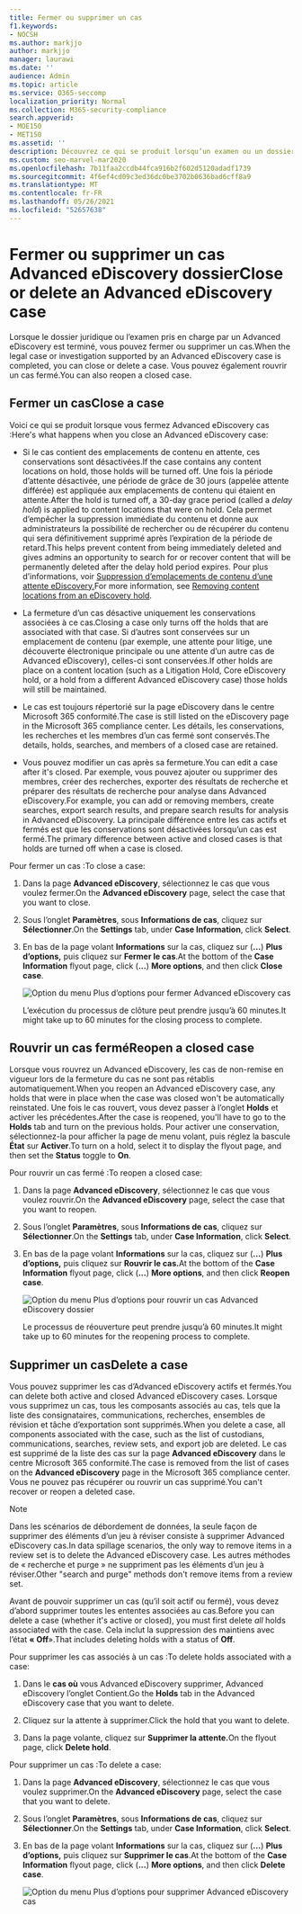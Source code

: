 ```yaml
---
title: Fermer ou supprimer un cas
f1.keywords:
- NOCSH
ms.author: markjjo
author: markjjo
manager: laurawi
ms.date: ''
audience: Admin
ms.topic: article
ms.service: O365-seccomp
localization_priority: Normal
ms.collection: M365-security-compliance
search.appverid:
- MOE150
- MET150
ms.assetid: ''
description: Découvrez ce qui se produit lorsqu’un examen ou un dossier juridique pris en charge par un Advanced eDiscovery est fermé ou supprimé.
ms.custom: seo-marvel-mar2020
ms.openlocfilehash: 7b11faa2ccdb44fca916b2f602d5120adadf1739
ms.sourcegitcommit: 4f6ef4cd09c3ed36dc0be3702b0636bad6cff8a9
ms.translationtype: MT
ms.contentlocale: fr-FR
ms.lasthandoff: 05/26/2021
ms.locfileid: "52657638"
---
```

# <a name="close-or-delete-an-advanced-ediscovery-case"></a><span data-ttu-id="ab506-103">Fermer ou supprimer un cas Advanced eDiscovery dossier</span><span class="sxs-lookup"><span data-stu-id="ab506-103">Close or delete an Advanced eDiscovery case</span></span>

<span data-ttu-id="ab506-104">Lorsque le dossier juridique ou l’examen pris en charge par un Advanced eDiscovery est terminé, vous pouvez fermer ou supprimer un cas.</span><span class="sxs-lookup"><span data-stu-id="ab506-104">When the legal case or investigation supported by an Advanced eDiscovery case is completed, you can close or delete a case.</span></span> <span data-ttu-id="ab506-105">Vous pouvez également rouvrir un cas fermé.</span><span class="sxs-lookup"><span data-stu-id="ab506-105">You can also reopen a closed case.</span></span>

## <a name="close-a-case"></a><span data-ttu-id="ab506-106">Fermer un cas</span><span class="sxs-lookup"><span data-stu-id="ab506-106">Close a case</span></span>

<span data-ttu-id="ab506-107">Voici ce qui se produit lorsque vous fermez Advanced eDiscovery cas :</span><span class="sxs-lookup"><span data-stu-id="ab506-107">Here's what happens when you close an Advanced eDiscovery case:</span></span>

- <span data-ttu-id="ab506-108">Si le cas contient des emplacements de contenu en attente, ces conservations sont désactivées.</span><span class="sxs-lookup"><span data-stu-id="ab506-108">If the case contains any content locations on hold, those holds will be turned off.</span></span> <span data-ttu-id="ab506-109">Une fois la période d’attente désactivée, une période de grâce de 30 jours (appelée attente différée) est appliquée aux emplacements de contenu qui étaient en attente.</span><span class="sxs-lookup"><span data-stu-id="ab506-109">After the hold is turned off, a 30-day grace period (called a *delay hold*) is applied to content locations that were on hold.</span></span> <span data-ttu-id="ab506-110">Cela permet d’empêcher la suppression immédiate du contenu et donne aux administrateurs la possibilité de rechercher ou de récupérer du contenu qui sera définitivement supprimé après l’expiration de la période de retard.</span><span class="sxs-lookup"><span data-stu-id="ab506-110">This helps prevent content from being immediately deleted and gives admins an opportunity to search for or recover content that will be permanently deleted after the delay hold period expires.</span></span> <span data-ttu-id="ab506-111">Pour plus d’informations, voir [Suppression d’emplacements de contenu d’une attente eDiscovery.](create-ediscovery-holds.md#removing-content-locations-from-an-ediscovery-hold)</span><span class="sxs-lookup"><span data-stu-id="ab506-111">For more information, see [Removing content locations from an eDiscovery hold](create-ediscovery-holds.md#removing-content-locations-from-an-ediscovery-hold).</span></span>

- <span data-ttu-id="ab506-112">La fermeture d’un cas désactive uniquement les conservations associées à ce cas.</span><span class="sxs-lookup"><span data-stu-id="ab506-112">Closing a case only turns off the holds that are associated with that case.</span></span> <span data-ttu-id="ab506-113">Si d’autres sont conservées sur un emplacement de contenu (par exemple, une attente pour litige, une découverte électronique principale ou une attente d’un autre cas de Advanced eDiscovery), celles-ci sont conservées.</span><span class="sxs-lookup"><span data-stu-id="ab506-113">If other holds are place on a content location (such as a Litigation Hold, Core eDiscovery hold, or a hold from a different Advanced eDiscovery case) those holds will still be maintained.</span></span>

- <span data-ttu-id="ab506-114">Le cas est toujours répertorié sur la page eDiscovery dans le centre Microsoft 365 conformité.</span><span class="sxs-lookup"><span data-stu-id="ab506-114">The case is still listed on the eDiscovery page in the Microsoft 365 compliance center.</span></span> <span data-ttu-id="ab506-115">Les détails, les conservations, les recherches et les membres d’un cas fermé sont conservés.</span><span class="sxs-lookup"><span data-stu-id="ab506-115">The details, holds, searches, and members of a closed case are retained.</span></span>

- <span data-ttu-id="ab506-116">Vous pouvez modifier un cas après sa fermeture.</span><span class="sxs-lookup"><span data-stu-id="ab506-116">You can edit a case after it's closed.</span></span> <span data-ttu-id="ab506-117">Par exemple, vous pouvez ajouter ou supprimer des membres, créer des recherches, exporter des résultats de recherche et préparer des résultats de recherche pour analyse dans Advanced eDiscovery.</span><span class="sxs-lookup"><span data-stu-id="ab506-117">For example, you can add or removing members, create searches, export search results, and prepare search results for analysis in Advanced eDiscovery.</span></span> <span data-ttu-id="ab506-118">La principale différence entre les cas actifs et fermés est que les conservations sont désactivées lorsqu’un cas est fermé.</span><span class="sxs-lookup"><span data-stu-id="ab506-118">The primary difference between active and closed cases is that holds are turned off when a case is closed.</span></span>

<span data-ttu-id="ab506-119">Pour fermer un cas :</span><span class="sxs-lookup"><span data-stu-id="ab506-119">To close a case:</span></span>

1. <span data-ttu-id="ab506-120">Dans la page **Advanced eDiscovery**, sélectionnez le cas que vous voulez fermer.</span><span class="sxs-lookup"><span data-stu-id="ab506-120">On the **Advanced eDiscovery** page, select the case that you want to close.</span></span>

2. <span data-ttu-id="ab506-121">Sous l’onglet **Paramètres**, sous **Informations de cas**, cliquez sur **Sélectionner**.</span><span class="sxs-lookup"><span data-stu-id="ab506-121">On the **Settings** tab, under **Case Information**, click **Select**.</span></span>

3. <span data-ttu-id="ab506-122">En bas de la page volant **Informations** sur la cas, cliquez sur (**...**) **Plus d’options,** puis cliquez sur **Fermer le cas**.</span><span class="sxs-lookup"><span data-stu-id="ab506-122">At the bottom of the **Case Information** flyout page, click (**...**) **More options**, and then click **Close case**.</span></span>

   ![Option du menu Plus d’options pour fermer Advanced eDiscovery cas](..\Media\CloseAdvancedeDiscoveryCase.png)

   <span data-ttu-id="ab506-124">L’exécution du processus de clôture peut prendre jusqu’à 60 minutes.</span><span class="sxs-lookup"><span data-stu-id="ab506-124">It might take up to 60 minutes for the closing process to complete.</span></span>

## <a name="reopen-a-closed-case"></a><span data-ttu-id="ab506-125">Rouvrir un cas fermé</span><span class="sxs-lookup"><span data-stu-id="ab506-125">Reopen a closed case</span></span>

<span data-ttu-id="ab506-126">Lorsque vous rouvrez un Advanced eDiscovery, les cas de non-remise en vigueur lors de la fermeture du cas ne sont pas rétablis automatiquement.</span><span class="sxs-lookup"><span data-stu-id="ab506-126">When you reopen an Advanced eDiscovery case, any holds that were in place when the case was closed won't be automatically reinstated.</span></span> <span data-ttu-id="ab506-127">Une fois le cas rouvert, vous devez passer à l’onglet **Holds** et activer les précédentes.</span><span class="sxs-lookup"><span data-stu-id="ab506-127">After the case is reopened, you'll have to go to the **Holds** tab and turn on the previous holds.</span></span> <span data-ttu-id="ab506-128">Pour activer une conservation, sélectionnez-la pour afficher la page de menu volant, puis réglez la bascule **État** sur **Activer**.</span><span class="sxs-lookup"><span data-stu-id="ab506-128">To turn on a hold, select it to display the flyout page, and then set the **Status** toggle to **On**.</span></span>

<span data-ttu-id="ab506-129">Pour rouvrir un cas fermé :</span><span class="sxs-lookup"><span data-stu-id="ab506-129">To reopen a closed case:</span></span>

1. <span data-ttu-id="ab506-130">Dans la page **Advanced eDiscovery**, sélectionnez le cas que vous voulez rouvrir.</span><span class="sxs-lookup"><span data-stu-id="ab506-130">On the **Advanced eDiscovery** page, select the case that you want to reopen.</span></span>

2. <span data-ttu-id="ab506-131">Sous l’onglet **Paramètres**, sous **Informations de cas**, cliquez sur **Sélectionner**.</span><span class="sxs-lookup"><span data-stu-id="ab506-131">On the **Settings** tab, under **Case Information**, click **Select**.</span></span>

3. <span data-ttu-id="ab506-132">En bas de la page volant **Informations** sur la cas, cliquez sur (**...**) **Plus d’options,** puis cliquez sur **Rouvrir le cas.**</span><span class="sxs-lookup"><span data-stu-id="ab506-132">At the bottom of the **Case Information** flyout page, click (**...**) **More options**, and then click **Reopen case**.</span></span>

   ![Option du menu Plus d’options pour rouvrir un cas Advanced eDiscovery dossier](..\Media\ReopenAdvancedeDiscoveryCase.png)

   <span data-ttu-id="ab506-134">Le processus de réouverture peut prendre jusqu’à 60 minutes.</span><span class="sxs-lookup"><span data-stu-id="ab506-134">It might take up to 60 minutes for the reopening process to complete.</span></span>

## <a name="delete-a-case"></a><span data-ttu-id="ab506-135">Supprimer un cas</span><span class="sxs-lookup"><span data-stu-id="ab506-135">Delete a case</span></span>

<span data-ttu-id="ab506-136">Vous pouvez supprimer les cas d’Advanced eDiscovery actifs et fermés.</span><span class="sxs-lookup"><span data-stu-id="ab506-136">You can delete both active and closed Advanced eDiscovery cases.</span></span> <span data-ttu-id="ab506-137">Lorsque vous supprimez un cas, tous les composants associés au cas, tels que la liste des consignataires, communications, recherches, ensembles de révision et tâche d’exportation sont supprimés.</span><span class="sxs-lookup"><span data-stu-id="ab506-137">When you delete a case, all components associated with the case, such as the list of custodians, communications, searches, review sets, and export job are deleted.</span></span> <span data-ttu-id="ab506-138">Le cas est supprimé de la liste des cas sur la page **Advanced eDiscovery** dans le centre Microsoft 365 conformité.</span><span class="sxs-lookup"><span data-stu-id="ab506-138">The case is removed from the list of cases on the **Advanced eDiscovery** page in the Microsoft 365 compliance center.</span></span> <span data-ttu-id="ab506-139">Vous ne pouvez pas récupérer ou rouvrir un cas supprimé.</span><span class="sxs-lookup"><span data-stu-id="ab506-139">You can't recover or reopen a deleted case.</span></span>

> [!NOTE]
> <span data-ttu-id="ab506-140">Dans les scénarios de débordement de données, la seule façon de supprimer des éléments d’un jeu à réviser consiste à supprimer Advanced eDiscovery cas.</span><span class="sxs-lookup"><span data-stu-id="ab506-140">In data spillage scenarios, the only way to remove items in a review set is to delete the Advanced eDiscovery case.</span></span> <span data-ttu-id="ab506-141">Les autres méthodes de « recherche et purge » ne suppriment pas les éléments d’un jeu à réviser.</span><span class="sxs-lookup"><span data-stu-id="ab506-141">Other "search and purge" methods don't remove items from a review set.</span></span>

<span data-ttu-id="ab506-142">Avant de pouvoir supprimer un cas (qu’il soit  actif ou fermé), vous devez d’abord supprimer toutes les ententes associées au cas.</span><span class="sxs-lookup"><span data-stu-id="ab506-142">Before you can delete a case (whether it's active or closed), you must first delete *all* holds associated with the case.</span></span> <span data-ttu-id="ab506-143">Cela inclut la suppression des maintiens avec l’état **« Off**».</span><span class="sxs-lookup"><span data-stu-id="ab506-143">That includes deleting holds with a status of **Off**.</span></span>

<span data-ttu-id="ab506-144">Pour supprimer les cas associés à un cas :</span><span class="sxs-lookup"><span data-stu-id="ab506-144">To delete holds associated with a case:</span></span>

1. <span data-ttu-id="ab506-145">Dans le **cas où** vous Advanced eDiscovery supprimer, Advanced eDiscovery l’onglet Contient.</span><span class="sxs-lookup"><span data-stu-id="ab506-145">Go the **Holds** tab in the Advanced eDiscovery case that you want to delete.</span></span>

2. <span data-ttu-id="ab506-146">Cliquez sur la attente à supprimer.</span><span class="sxs-lookup"><span data-stu-id="ab506-146">Click the hold that you want to delete.</span></span>

3. <span data-ttu-id="ab506-147">Dans la page volante, cliquez sur **Supprimer la attente.**</span><span class="sxs-lookup"><span data-stu-id="ab506-147">On the flyout page, click **Delete hold**.</span></span>

<span data-ttu-id="ab506-148">Pour supprimer un cas :</span><span class="sxs-lookup"><span data-stu-id="ab506-148">To delete a case:</span></span>

1. <span data-ttu-id="ab506-149">Dans la page **Advanced eDiscovery**, sélectionnez le cas que vous voulez supprimer.</span><span class="sxs-lookup"><span data-stu-id="ab506-149">On the **Advanced eDiscovery** page, select the case that you want to delete.</span></span>

2. <span data-ttu-id="ab506-150">Sous l’onglet **Paramètres**, sous **Informations de cas**, cliquez sur **Sélectionner**.</span><span class="sxs-lookup"><span data-stu-id="ab506-150">On the **Settings** tab, under **Case Information**, click **Select**.</span></span>

3. <span data-ttu-id="ab506-151">En bas de la page volant **Informations** sur la cas, cliquez sur (**...**) **Plus d’options,** puis cliquez sur **Supprimer le cas**.</span><span class="sxs-lookup"><span data-stu-id="ab506-151">At the bottom of the **Case Information** flyout page, click (**...**) **More options**, and then click **Delete case**.</span></span>

   ![Option du menu Plus d’options pour supprimer Advanced eDiscovery cas](..\Media\DeleteAdvancedeDiscoveryCase.png)

